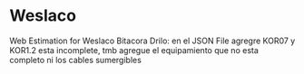 # Weslaco
Web Estimation for Weslaco 
Bitacora Drilo:
    en el JSON File agregre KOR07 y KOR1.2 esta incomplete, tmb agregue el equipamiento que no esta completo ni los cables sumergibles 
    
